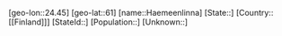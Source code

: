﻿---
location: [61,24.45]
type: City
tags:
- geo/City


SpocWebEntityId: 30695
isDeleted: false
confidential: public

---
[geo-lon::24.45]
[geo-lat::61]
[name::Haemeenlinna]
[State::]
[Country::[[Finland]]]
[StateId::]
[Population::]
[Unknown::]

